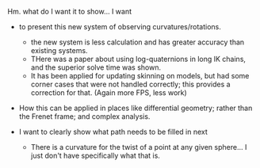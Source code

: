 
Hm. what do I want it to show...
I want 
  - to present this new system of observing curvatures/rotations.
    - the new system is less calculation and has greater accuracy than existing systems.
    - THere was a paper about using log-quaternions in long IK chains, and the superior solve time was shown.
    - It has been applied for updating skinning on models, but had some corner cases that were not handled correctly; this provides a correction for that. (Again more FPS, less work)

  - How this can be applied in places like differential geometry; rather than the Frenet frame; and complex analysis.

  - I want to clearly show what path needs to be filled in next
    - There is a curvature for the twist of a point at any given sphere... I just don't have specifically what that is.


